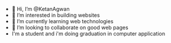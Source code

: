 - 👋 Hi, I’m @KetanAgwan
- 👀 I’m interested in building websites 
- 🌱 I’m currently learning web technologies
- 💞️ I’m looking to collaborate on good web pages
-   I'm a student and i'm doing graduation in computer application

<!---
KetanAgwan/KetanAgwan is a ✨ special ✨ repository because its `README.md` (this file) appears on your GitHub profile.
You can click the Preview link to take a look at your changes.
--->
